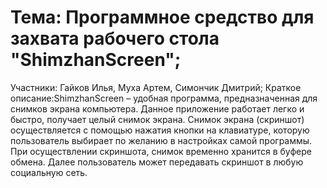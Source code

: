 # Тема: Программное средство для захвата рабочего стола "ShimzhanScreen";
Участники: Гайков Илья, Муха Артем, Симончик Дмитрий;
Краткое описание:ShimzhanScreen – удобная программа, предназначенная для снимков экрана компьютера. Данное приложение работает легко и быстро, получает целый снимок экрана. Снимок экрана (скриншот) осуществляется с помощью нажатия кнопки на клавиатуре, которую пользователь выбирает по желанию в настройках самой программы. При осуществлении скриншота, снимок временно хранится в буфере обмена. Далее пользователь может передавать скриншот в любую социальную сеть.
